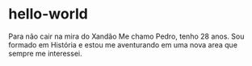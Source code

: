 # hello-world
Para não cair na mira do Xandão
Me chamo Pedro, tenho 28 anos. Sou formado em História e estou me aventurando em uma nova area que sempre me interessei. 
